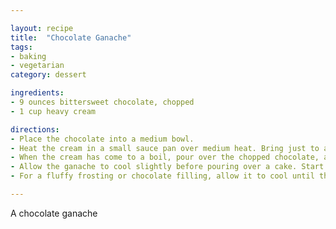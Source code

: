 ```yaml
---

layout: recipe
title:  "Chocolate Ganache"
tags: 
- baking
- vegetarian
category: dessert

ingredients:
- 9 ounces bittersweet chocolate, chopped
- 1 cup heavy cream

directions:
- Place the chocolate into a medium bowl. 
- Heat the cream in a small sauce pan over medium heat. Bring just to a boil, watching very carefully because if it boils for a few seconds, it will boil out of the pot. 
- When the cream has come to a boil, pour over the chopped chocolate, and whisk until smooth. 
- Allow the ganache to cool slightly before pouring over a cake. Start at the center of the cake and work outward. 
- For a fluffy frosting or chocolate filling, allow it to cool until thick, then whip with a whisk until light and fluffy.

---
```


A chocolate ganache